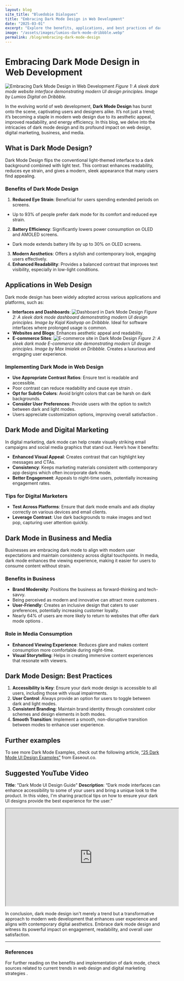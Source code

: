 ```yaml
---
layout: blog
site_title: "Bluedobie Dialogues"
title: "Embracing Dark Mode Design in Web Development"
date: "2025-03-01"
excerpt: "Explore the benefits, applications, and best practices of dark mode design in web development. Learn how dark mode enhances user experience, readability, and energy efficiency for websites, digital marketing, and media."
image: "/assets/images/lumios-dark-mode-dribbble.webp"
permalink: /blog/embracing-dark-mode-design
---
```


# Embracing Dark Mode Design in Web Development

![Embracing Dark Mode Design in Web Development](/assets/images/lumios-dark-mode-dribbble.webp) *Figure 1: A sleek dark mode website interface demonstrating modern UI design principles. Image by Lumios Digital on Dribbble.*

In the evolving world of web development, **Dark Mode Design** has burst onto the scene, captivating users and designers alike. It’s not just a trend; it’s becoming a staple in modern web design due to its aesthetic appeal, improved readability, and energy efficiency. In this blog, we delve into the intricacies of dark mode design and its profound impact on web design, digital marketing, business, and media.

## What is Dark Mode Design?

Dark Mode Design flips the conventional light-themed interface to a dark background combined with light text. This contrast enhances readability, reduces eye strain, and gives a modern, sleek appearance that many users find appealing.

### Benefits of Dark Mode Design

1. **Reduced Eye Strain**: Beneficial for users spending extended periods on screens.
- Up to 93% of people prefer dark mode for its comfort and reduced eye strain.
2. **Battery Efficiency**: Significantly lowers power consumption on OLED and AMOLED screens.
- Dark mode extends battery life by up to 30% on OLED screens.
3. **Modern Aesthetics**: Offers a stylish and contemporary look, engaging users effectively.
4. **Enhanced Readability**: Provides a balanced contrast that improves text visibility, especially in low-light conditions.

## Applications in Web Design

Dark mode design has been widely adopted across various applications and platforms, such as:

- **Interfaces and Dashboards**: 
![Dashboard in Dark Mode Design](/assets/images/teamify-dark-mode-dash-dribbble.webp) *Figure 2: A sleek dark mode dashboard demonstrating modern UI design principles. Image by Kajal Kashyap on Dribbble.*
Ideal for software interfaces where prolonged usage is common.
- **Websites and Blogs**: Enhances aesthetic appeal and readability.
- **E-commerce Sites**: 
![E-commerce site in Dark Mode Design](/assets/images/dark-mode-ecommerce-dribbble.webp) *Figure 2: A sleek dark mode E-commerce site demonstrating modern UI design principles. Image by Max Imialek on Dribbble.*
Creates a luxurious and engaging user experience.

### Implementing Dark Mode in Web Design

- **Use Appropriate Contrast Ratios**: Ensure text is readable and accessible.
- Poor contrast can reduce readability and cause eye strain .
- **Opt for Subtle Colors**: Avoid bright colors that can be harsh on dark backgrounds.
- **Consider User Preferences**: Provide users with the option to switch between dark and light modes.
- Users appreciate customization options, improving overall satisfaction .

## Dark Mode and Digital Marketing

In digital marketing, dark mode can help create visually striking email campaigns and social media graphics that stand out. Here’s how it benefits:

- **Enhanced Visual Appeal**: Creates contrast that can highlight key messages and CTAs.
- **Consistency**: Keeps marketing materials consistent with contemporary app designs which often incorporate dark mode.
- **Better Engagement**: Appeals to night-time users, potentially increasing engagement rates.

### Tips for Digital Marketers

- **Test Across Platforms**: Ensure that dark mode emails and ads display correctly on various devices and email clients.
- **Leverage Contrast**: Use dark backgrounds to make images and text pop, capturing user attention quickly.

## Dark Mode in Business and Media

Businesses are embracing dark mode to align with modern user expectations and maintain consistency across digital touchpoints. In media, dark mode enhances the viewing experience, making it easier for users to consume content without strain.

### Benefits in Business

- **Brand Modernity**: Positions the business as forward-thinking and tech-savvy.
- Being perceived as modern and innovative can attract more customers .
- **User-Friendly**: Creates an inclusive design that caters to user preferences, potentially increasing customer loyalty.
- Nearly 64% of users are more likely to return to websites that offer dark mode options .

### Role in Media Consumption

- **Enhanced Viewing Experience**: Reduces glare and makes content consumption more comfortable during night-time.
- **Visual Storytelling**: Helps in creating immersive content experiences that resonate with viewers.

## Dark Mode Design: Best Practices

1. **Accessibility is Key**: Ensure your dark mode design is accessible to all users, including those with visual impairments.
2. **User Control**: Always provide an option for users to toggle between dark and light modes.
3. **Consistent Branding**: Maintain brand identity through consistent color schemes and design elements in both modes.
4. **Smooth Transition**: Implement a smooth, non-disruptive transition between modes to enhance user experience.

## Further examples

To see more Dark Mode Examples, check out the following article, <a href=”https://www.easeout.co/blog/2020-05-13-25-dark-mode-ui-design-examples/”>“25 Dark Mode UI Design Examples”</a> from Easeout.co.

## Suggested YouTube Video

**Title**: "Dark Mode UI Design Guide"
**Description**: “Dark mode interfaces can enhance accessibility to some of your users and bring a unique look to the product. In this video, I'm sharing practical tips on how to ensure your dark UI designs provide the best experience for the user.”

<div class="youtube div">
  <iframe width="560" height="315" src="https://www.youtube.com/embed/wlMMqf73yKg?si=3mK3l4u2BpOT0lZc" title="Dark Mode UI Design Guide" allow="accelerometer; autoplay; clipboard-write; encrypted-media; gyroscope; picture-in-picture; web-share" referrerpolicy="strict-origin-when-cross-origin" allowfullscreen></iframe>
</div>

In conclusion, dark mode design isn't merely a trend but a transformative approach to modern web development that enhances user experience and aligns with contemporary digital aesthetics. Embrace dark mode design and witness its powerful impact on engagement, readability, and overall user satisfaction.

---

### References

For further reading on the benefits and implementation of dark mode, check sources related to current trends in web design and digital marketing strategies .
